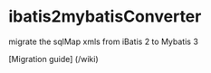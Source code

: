 # ibatis2mybatisConverter
migrate the sqlMap xmls from iBatis 2 to Mybatis 3 

[Migration guide]  (/wiki)
